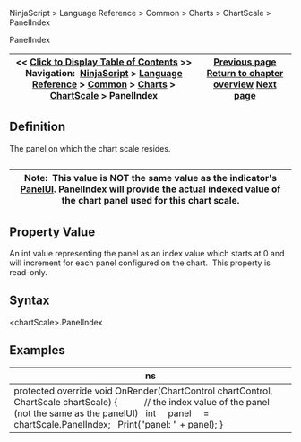 ﻿


NinjaScript \> Language Reference \> Common \> Charts \> ChartScale \> PanelIndex






















PanelIndex







| \<\< [Click to Display Table of Contents](panelindex.md) \>\> **Navigation:**     [NinjaScript](ninjascript-1.md) \> [Language Reference](language_reference_wip-1.md) \> [Common](common-1.md) \> [Charts](chart-1.md) \> [ChartScale](chartscale-1.md) \> PanelIndex | [Previous page](chartscale_minvalue-1.md) [Return to chapter overview](chartscale-1.md) [Next page](chartscale_properties-1.md) |
| --- | --- |











## Definition


The panel on which the chart scale resides.  


## 




| Note:  This value is NOT the same value as the indicator's [PanelUI](panelui-1.md). PanelIndex will provide the actual indexed value of the chart panel used for this chart scale. |
| --- |



## 


## 


## Property Value


An int value representing the panel as an index value which starts at 0 and will increment for each panel configured on the chart.  This property is read\-only.


## 


## Syntax


\<chartScale\>.PanelIndex


## 


## Examples




| ns |
| --- |
| protected override void OnRender(ChartControl chartControl, ChartScale chartScale) {             // the index value of the panel (not the same as the panelUI)    int     panel     \= chartScale.PanelIndex;    Print("panel: " \+ panel); } |









